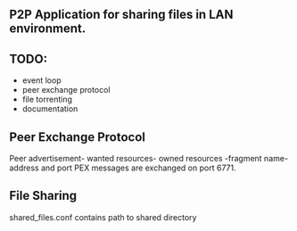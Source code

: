 ## P2P Application for sharing files in LAN environment.

## TODO:
<ul>   
<li>event loop</li>
<li>peer exchange protocol</li>
<li>file torrenting</li>
<li>documentation</li>
</ul>

## Peer Exchange Protocol
Peer advertisement- wanted resources- owned resources
    -fragment name-address and port
PEX messages are exchanged on port 6771.

## File Sharing
shared_files.conf contains path to shared directory



